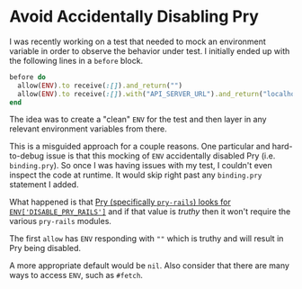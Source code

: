 # Avoid Accidentally Disabling Pry

I was recently working on a test that needed to mock an environment variable in
order to observe the behavior under test. I initially ended up with the
following lines in a `before` block.

```ruby
before do
  allow(ENV).to receive(:[]).and_return("")
  allow(ENV).to receive(:[]).with("API_SERVER_URL").and_return("localhost")
end
```

The idea was to create a "clean" `ENV` for the test and then layer in any
relevant environment variables from there.

This is a misguided approach for a couple reasons. One particular and
hard-to-debug issue is that this mocking of `ENV` accidentally disabled Pry
(i.e. `binding.pry`). So once I was having issues with my test, I couldn't even
inspect the code at runtime. It would skip right past any `binding.pry`
statement I added.

What happened is that [Pry (specifically `pry-rails`) looks for
`ENV['DISABLE_PRY_RAILS']`](https://github.com/pry/pry-rails/blob/d8d0c6d87a5b8a3e570e0c80910fb80068f3553c/lib/pry-rails.rb#L6)
and if that value is _truthy_ then it won't require the various `pry-rails`
modules.

The first `allow` has `ENV` responding with `""` which is truthy and will
result in Pry being disabled.

A more appropriate default would be `nil`. Also consider that there are many
ways to access `ENV`, such as `#fetch`.
